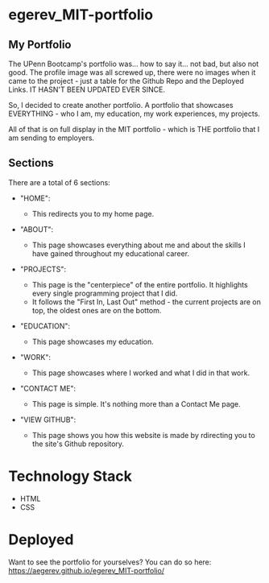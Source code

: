 # egerev_MIT-portfolio

## My Portfolio
The UPenn Bootcamp's portfolio was... how to say it... not bad, but also not good. The profile image was all screwed up, there were no images when it came to the project - just a table for the Github Repo and the Deployed Links. IT HASN'T BEEN UPDATED EVER SINCE.

So, I decided to create another portfolio. A portfolio that showcases EVERYTHING - who I am, my education, my work experiences, my projects. 

All of that is on full display in the MIT portfolio - which is THE portfolio that I am sending to employers.

## Sections
There are a total of 6 sections:

* "HOME":
    * This redirects you to my home page.

* "ABOUT":
    * This page showcases everything about me and about the skills I have gained throughout my educational career. 

* "PROJECTS":
    * This page is the "centerpiece" of the entire portfolio. It highlights every single programming project that I did.
    * It follows the "First In, Last Out" method - the current projects are on top, the oldest ones are on the bottom.

* "EDUCATION":
    * This page showcases my education.

* "WORK":
    * This page showcases where I worked and what I did in that work.

* "CONTACT ME":
    * This page is simple. It's nothing more than a Contact Me page.

* "VIEW GITHUB":
    * This page shows you how this website is made by rdirecting you to the site's Github repository.

# Technology Stack
* HTML
* CSS

# Deployed
Want to see the portfolio for yourselves? You can do so here: https://aegerev.github.io/egerev_MIT-portfolio/
